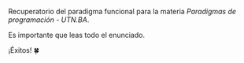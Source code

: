 Recuperatorio del paradigma funcional para la materia _Paradigmas de programación - UTN.BA_.

Es importante que leas todo el enunciado. 

¡Éxitos! :four_leaf_clover:
